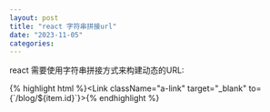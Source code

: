 ```yaml
---
layout: post
title: "react 字符串拼接url"
date: "2023-11-05"
categories: 
---
```

<p>react 需要使用字符串拼接方式来构建动态的URL:</p>
{% highlight html %}&lt;Link className=&quot;a-link&quot; target=&quot;_blank&quot; to={`/blog/${item.id}`}&gt;{% endhighlight %}
